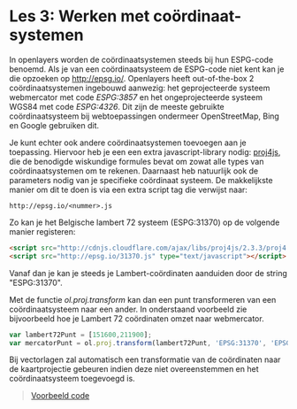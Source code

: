 Les 3: Werken met coördinaat-systemen 
====

In openlayers worden de coördinaatsystemen steeds bij hun ESPG-code benoemd. 
Als je van een coördinaatsysteem de ESPG-code niet kent kan je die opzoeken op  http://epsg.io/.
Openlayers heeft out-of-the-box 2 coördinaatsystemen ingebouwd aanwezig: het geprojecteerde systeem webmercator met code *ESPG:3857* en het ongeprojecteerde systeem WGS84 met code *ESPG:4326*. Dit zijn de meeste gebruikte coördinaatsysteem bij webtoepassingen ondermeer OpenStreetMap, Bing en Google gebruiken dit.

Je kunt echter ook andere coördinaatsystemen toevoegen aan je toepassing. Hiervoor heb je een een extra javascript-library nodig: [proj4js](http://proj4js.org/), die de benodigde wiskundige formules bevat om zowat alle types van coördinaatsystemen om te rekenen.
Daarnaast heb natuurlijk ook de parameters nodig van je specifieke coördinaat systeem. 
De makkelijkste manier om dit te doen is via een extra script tag die verwijst naar:

	http://epsg.io/<nummer>.js
 
Zo kan je het Belgische lambert 72 systeem (ESPG:31370) op de volgende manier registeren:

```html
<script src="http://cdnjs.cloudflare.com/ajax/libs/proj4js/2.3.3/proj4.js" type="text/javascript"></script>
<script src="http://epsg.io/31370.js" type="text/javascript"></script>
```
Vanaf dan je kan je steeds je Lambert-coördinaten aanduiden door de string "ESPG:31370".

Met de functie *ol.proj.transform* kan dan een punt transformeren van een coördinaatsysteem naar een  ander. In onderstaand voorbeeld zie bijvoorbeeld hoe je Lambert 72 coördinaten omzet naar webmercator.
```javascript
var lambert72Punt = [151600,211900];
var mercatorPunt = ol.proj.transform(lambert72Punt, 'EPSG:31370', 'EPSG:3857');
```
Bij vectorlagen zal automatisch een transformatie van de coördinaten naar de kaartprojectie  gebeuren indien  deze  niet overeenstemmen en het coördinaatsysteem toegevoegd is.

> [Voorbeeld code](examples//OL3_LES3_coordnaatsystemen.js)
